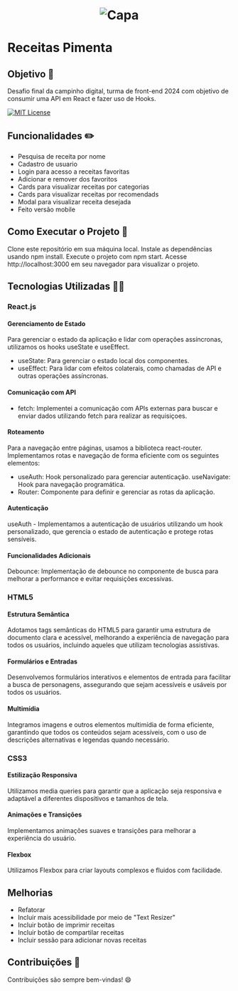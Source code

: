 <h1 align="center">
    <img alt="Capa" title="#Receitas Pimenta" src="![cover](https://github.com/Tipimenta/receitas-pimenta/assets/104909118/7471ca9b-448c-41d8-9611-daa974318b1c)
" />
</h1>


# Receitas Pimenta

 ## Objetivo 🎯
 Desafio final da campinho digital, turma de front-end 2024 com objetivo de consumir uma API em React e fazer uso de Hooks.

[![MIT License](https://img.shields.io/badge/License-MIT-green.svg)](https://choosealicense.com/licenses/mit/)

## Funcionalidades ✏️

- Pesquisa de receita por nome
- Cadastro de usuario
- Login para acesso a receitas favoritas
- Adicionar e remover dos favoritos
- Cards para visualizar receitas por categorias
- Cards para visualizar receitas por recomendads
- Modal para visualizar receita desejada
- Feito versão mobile


## Como Executar o Projeto 📌

Clone este repositório em sua máquina local.
Instale as dependências usando npm install.
Execute o projeto com npm start.
Acesse http://localhost:3000 em seu navegador para visualizar o projeto.

## Tecnologias Utilizadas 👨‍💻

### React.js

#### Gerenciamento de Estado
Para gerenciar o estado da aplicação e lidar com operações assíncronas, utilizamos os hooks useState e useEffect.

- useState: Para gerenciar o estado local dos componentes.
- useEffect: Para lidar com efeitos colaterais, como chamadas de API e outras operações assíncronas.

#### Comunicação com API
- fetch: Implementei a comunicação com APIs externas para buscar e enviar dados utilizando fetch para realizar as requisiçoes.

#### Roteamento
Para a navegação entre páginas, usamos a biblioteca react-router. Implementamos rotas e navegação de forma eficiente com os seguintes elementos:

- useAuth: Hook personalizado para gerenciar autenticação.
useNavigate: Hook para navegação programática.
- Router: Componente para definir e gerenciar as rotas da aplicação.

#### Autenticação
useAuth - Implementamos a autenticação de usuários utilizando um hook personalizado, que gerencia o estado de autenticação e protege rotas sensíveis.

#### Funcionalidades Adicionais
Debounce: Implementação de debounce no componente de busca para melhorar a performance e evitar requisições excessivas.


### HTML5

#### Estrutura Semântica
Adotamos tags semânticas do HTML5 para garantir uma estrutura de documento clara e acessível, melhorando a experiência de navegação para todos os usuários, incluindo aqueles que utilizam tecnologias assistivas.

#### Formulários e Entradas
Desenvolvemos formulários interativos e elementos de entrada para facilitar a busca de personagens, assegurando que sejam acessíveis e usáveis por todos os usuários.

#### Multimídia
Integramos imagens e outros elementos multimídia de forma eficiente, garantindo que todos os conteúdos sejam acessíveis, com o uso de descrições alternativas e legendas quando necessário.

### CSS3
#### Estilização Responsiva
Utilizamos media queries para garantir que a aplicação seja responsiva e adaptável a diferentes dispositivos e tamanhos de tela.

#### Animações e Transições
Implementamos animações suaves e transições para melhorar a experiência do usuário.

#### Flexbox
Utilizamos Flexbox para criar layouts complexos e fluidos com facilidade.


## Melhorias
- Refatorar 
- Incluir mais acessibilidade por meio de "Text Resizer"
- Incluir botão de imprimir receitas
- Incluir botão de compartilar receitas
- Incluir sessão para adicionar novas receitas


## Contribuições 🤝

Contribuições são sempre bem-vindas! 😄



